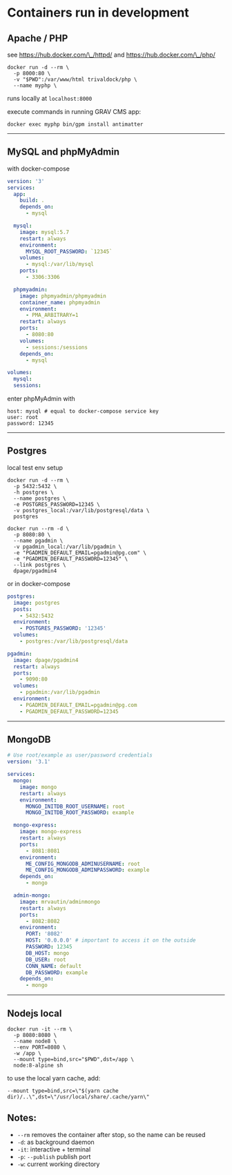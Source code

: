 # Containers run in development

## Apache / PHP

see https://hub.docker.com/\_/httpd/ and https://hub.docker.com/\_/php/

```
docker run -d --rm \
  -p 8000:80 \
  -v "$PWD":/var/www/html trivaldock/php \
  --name myphp \
```

runs locally at `localhost:8000`

execute commands in running GRAV CMS app:

```
docker exec myphp bin/gpm install antimatter
```

---

## MySQL and phpMyAdmin

with docker-compose

```yaml
version: '3'
services:
  app:
    build: .
    depends_on:
      - mysql

  mysql:
    image: mysql:5.7
    restart: always
    environment:
      MYSQL_ROOT_PASSWORD: `12345`
    volumes:
      - mysql:/var/lib/mysql
    ports:
      - 3306:3306

  phpmyadmin:
    image: phpmyadmin/phpmyadmin
    container_name: phpmyadmin
    environment:
      - PMA_ARBITRARY=1
    restart: always
    ports:
      - 8080:80
    volumes:
      - sessions:/sessions
    depends_on:
      - mysql

volumes:
  mysql:
  sessions:
```

enter phpMyAdmin with

    host: mysql # equal to docker-compose service key
    user: root
    password: 12345

---

## Postgres

local test env setup

```
docker run -d --rm \
  -p 5432:5432 \
  -h postgres \
  --name postgres \
  -e POSTGRES_PASSWORD=12345 \
  -v postgres_local:/var/lib/postgresql/data \
  postgres

docker run --rm -d \
  -p 8080:80 \
  --name pgadmin \
  -v pgadmin_local:/var/lib/pgadmin \
  -e "PGADMIN_DEFAULT_EMAIL=pgadmin@pg.com" \
  -e "PGADMIN_DEFAULT_PASSWORD=12345" \
  --link postgres \
  dpage/pgadmin4
```

or in docker-compose

```yaml
postgres:
  image: postgres
  posts:
    - 5432:5432
  environment:
    - POSTGRES_PASSWORD: '12345'
  volumes:
    - postgres:/var/lib/postgresql/data

pgadmin:
  image: dpage/pgadmin4
  restart: always
  ports:
    - 9090:80
  volumes:
    - pgadmin:/var/lib/pgadmin
  environment:
    - PGADMIN_DEFAULT_EMAIL=pgadmin@pg.com
    - PGADMIN_DEFAULT_PASSWORD=12345
```

---

## MongoDB

```yaml
# Use root/example as user/password credentials
version: '3.1'

services:
  mongo:
    image: mongo
    restart: always
    environment:
      MONGO_INITDB_ROOT_USERNAME: root
      MONGO_INITDB_ROOT_PASSWORD: example

  mongo-express:
    image: mongo-express
    restart: always
    ports:
      - 8081:8081
    environment:
      ME_CONFIG_MONGODB_ADMINUSERNAME: root
      ME_CONFIG_MONGODB_ADMINPASSWORD: example
    depends_on:
      - mongo

  admin-mongo:
    image: mrvautin/adminmongo
    restart: always
    ports:
      - 8082:8082
    environment:
      PORT: '8082'
      HOST: '0.0.0.0' # important to access it on the outside
      PASSWORD: 12345
      DB_HOST: mongo
      DB_USER: root
      CONN_NAME: default
      DB_PASSWORD: example
    depends_on:
      - mongo
```

---

## Nodejs local

```
docker run -it --rm \
  -p 8080:8080 \
  --name node8 \
  --env PORT=8080 \
  -w /app \
  --mount type=bind,src="$PWD",dst=/app \
  node:8-alpine sh
```

to use the local yarn cache, add:

```
--mount type=bind,src=\"$(yarn cache dir)/..\",dst=\"/usr/local/share/.cache/yarn\"
```

## Notes:

- `--rm` removes the container after stop, so the name can be reused
- `-d`: as background daemon
- `-it`: interactive + terminal
- `-p`: `--publish` publish port
- `-w`: current working directory
